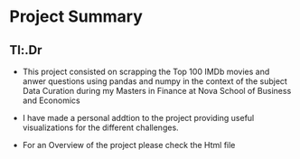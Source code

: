 # Project Summary

## Tl:.Dr
- This project consisted on scrapping the Top 100 IMDb movies and anwer questions using pandas and numpy in the context of the subject Data Curation during my Masters in Finance at Nova School of Business and Economics
- I have made a personal addtion to the project providing useful visualizations for the different challenges.

- For an Overview of the project please check the Html file


